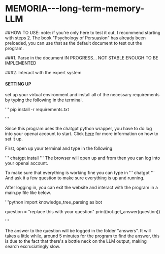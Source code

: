 # MEMORIA---long-term-memory-LLM

##HOW TO USE:
note: if you're only here to test it out, I recommend starting with steps 2. The book "Psychology of Persuasion" has already been preloaded, you can
use that as the default document to test out the program. 

###1. Parse in the document
IN PROGRESS... NOT STABLE ENOUGH TO BE IMPLEMENTED

###2. Interact with the expert system 

#### SETTING UP

set up your virtual environment and install all of the necessary requirements by typing the following in the terminal. 

'''
pip install -r requirements.txt 

'''

Since this program uses the chatgpt python wrapper, you have to do log into your openai account to start. Click [here](https://link-url-here.org) for more information
on how to set it up.

First, open up your terminal and type in the following 

'''
chatgpt install
'''
The browser will open up and from then you can log into your openai account. 

To make sure that everything is working fine you can type in 
'''
chatgpt 
'''
And ask it a few question to make sure everything is up and running. 

After logging in, you can exit the website and interact with the program in a 
main.py file like below.


'''python
import knowledge_tree_parsing as bot

question = "replace this with your question" 
print(bot.get_answer(question))

'''

The answer to the question will be logged in the folder "answers". It will takes a little while, around 5 minutes for the program to find the answer, this
is due to the fact that there's a bottle neck on the LLM output, making search excruciatingly slow. 

[^1]: DUE TO UNFORSEEN CIRCUMSTANCES, THE PROJECT IS NOW ONLY LIMITED TO INTERACTING WITH THE ALREADY BUILT IN "PSYCHOLOGY" BOT. DOCUMENT PARSING FEATURE WILL BE
ADDED SOON FOR CUSTOMIZABLE EXPERT SYSTEM. 
